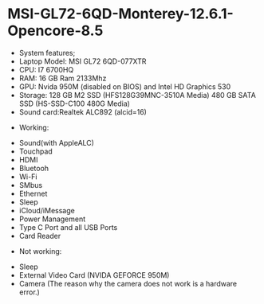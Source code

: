 # MSI-GL72-6QD-Monterey-12.6.1-Opencore-8.5
- System features;
- Laptop Model: MSI GL72 6QD-077XTR
- CPU: I7 6700HQ 
- RAM: 16 GB Ram 2133Mhz
- GPU:  Nvida 950M (disabled on BIOS)  and Intel HD Graphics 530 
- Storage: 128 GB M2 SSD (HFS128G39MNC-3510A Media)  480 GB SATA SSD  (HS-SSD-C100 480G Media)
- Sound card:Realtek ALC892  (alcid=16)
+ Working:
- Sound(with AppleALC)
- Touchpad
- HDMI
- Bluetooh
- Wi-Fi
- SMbus
- Ethernet
- Sleep 
- iCloud/iMessage
- Power Management
- Type C Port and all USB Ports
- Card Reader


+ Not working:
- Sleep 
- External Video Card (NVIDA GEFORCE 950M)
- Camera (The reason why the camera does not work is a hardware error.)

